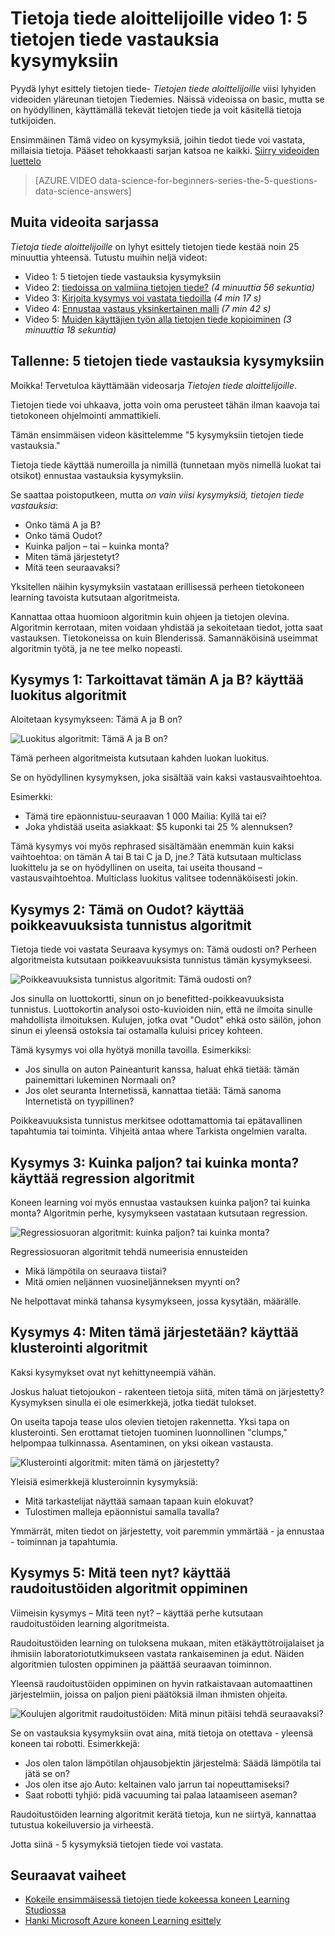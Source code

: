 <properties
   pageTitle="5 tietojen tiede kysymykset - tietojen tiede aloittelijoille | Microsoft Azure"
   description="Hae tiedot tiede lyhyt esittely-tietojen tiede aloittelijoille viisi lyhyissä videoissa, jotka alkavat 5 kysymyksiä tietojen tiede vastauksia."
   keywords="Näin tietojen tiede, tietojen tiede aloittelijoille, tietojen tiede aloittelijoille, kysymyksiä, tietojen tiede kysymysten ja tietojen tiede video tyypit"
   services="machine-learning"
   documentationCenter="na"
   authors="cjgronlund"
   manager="jhubbard"
   editor="cjgronlund"/>

<tags
   ms.service="machine-learning"
   ms.devlang="na"
   ms.topic="article"
   ms.tgt_pltfrm="na"
   ms.workload="na"
   ms.date="10/20/2016"
   ms.author="cgronlun;garye"/>

# <a name="data-science-for-beginners-video-1-the-5-questions-data-science-answers"></a>Tietoja tiede aloittelijoille video 1: 5 tietojen tiede vastauksia kysymyksiin

Pyydä lyhyt esittely tietojen tiede- *Tietojen tiede aloittelijoille* viisi lyhyiden videoiden yläreunan tietojen Tiedemies. Näissä videoissa on basic, mutta se on hyödyllinen, käyttämällä tekevät tietojen tiede ja voit käsitellä tietoja tutkijoiden.

Ensimmäinen Tämä video on kysymyksiä, joihin tiedot tiede voi vastata, millaisia tietoja. Pääset tehokkaasti sarjan katsoa ne kaikki. [Siirry videoiden luettelo](#other-videos-in-this-series)

> [AZURE.VIDEO data-science-for-beginners-series-the-5-questions-data-science-answers]

## <a name="other-videos-in-this-series"></a>Muita videoita sarjassa

*Tietoja tiede aloittelijoille* on lyhyt esittely tietojen tiede kestää noin 25 minuuttia yhteensä. Tutustu muihin neljä videot:

  * Video 1: 5 tietojen tiede vastauksia kysymyksiin
  * Video 2: [tiedoissa on valmiina tietojen tiede?](machine-learning-data-science-for-beginners-is-your-data-ready-for-data-science.md) *(4 minuuttia 56 sekuntia)*
  * Video 3: [Kirjoita kysymys voi vastata tiedoilla](machine-learning-data-science-for-beginners-ask-a-question-you-can-answer-with-data.md) *(4 min 17 s)*
  * Video 4: [Ennustaa vastaus yksinkertainen malli](machine-learning-data-science-for-beginners-predict-an-answer-with-a-simple-model.md) *(7 min 42 s)*
  * Video 5: [Muiden käyttäjien työn alla tietojen tiede kopioiminen](machine-learning-data-science-for-beginners-copy-other-peoples-work-to-do-data-science.md) *(3 minuuttia 18 sekuntia)*

## <a name="transcript-the-5-questions-data-science-answers"></a>Tallenne: 5 tietojen tiede vastauksia kysymyksiin

Moikka! Tervetuloa käyttämään videosarja *Tietojen tiede aloittelijoille*.

Tietojen tiede voi uhkaava, jotta voin oma perusteet tähän ilman kaavoja tai tietokoneen ohjelmointi ammattikieli.

Tämän ensimmäisen videon käsittelemme "5 kysymyksiin tietojen tiede vastauksia."

Tietoja tiede käyttää numeroilla ja nimillä (tunnetaan myös nimellä luokat tai otsikot) ennustaa vastauksia kysymyksiin.

Se saattaa poistoputkeen, mutta *on vain viisi kysymyksiä, tietojen tiede vastauksia*:

  * Onko tämä A ja B?
  * Onko tämä Oudot?
  * Kuinka paljon – tai – kuinka monta?
  * Miten tämä järjestetyt?
  * Mitä teen seuraavaksi?

  Yksitellen näihin kysymyksiin vastataan erillisessä perheen tietokoneen learning tavoista kutsutaan algoritmeista.


Kannattaa ottaa huomioon algoritmin kuin ohjeen ja tietojen olevina. Algoritmin kerrotaan, miten voidaan yhdistää ja sekoitetaan tiedot, jotta saat vastauksen. Tietokoneissa on kuin Blenderissä. Samannäköisinä useimmat algoritmin työtä, ja ne tee melko nopeasti.

## <a name="question-1-is-this-a-or-b-uses-classification-algorithms"></a>Kysymys 1: Tarkoittavat tämän A ja B? käyttää luokitus algoritmit

Aloitetaan kysymykseen: Tämä A ja B on?

![Luokitus algoritmit: Tämä A ja B on?](./media/machine-learning-data-science-for-beginners-the-5-questions-data-science-answers/machine-learning-data-science-classification-algorithms.png)

Tämä perheen algoritmeista kutsutaan kahden luokan luokitus.

Se on hyödyllinen kysymyksen, joka sisältää vain kaksi vastausvaihtoehtoa.

Esimerkki:

  * Tämä tire epäonnistuu-seuraavan 1 000 Mailia: Kyllä tai ei?
  * Joka yhdistää useita asiakkaat: $5 kuponki tai 25 % alennuksen?

Tämä kysymys voi myös rephrased sisältämään enemmän kuin kaksi vaihtoehtoa: on tämän A tai B tai C ja D, jne.?  Tätä kutsutaan multiclass luokittelu ja se on hyödyllinen on useita, tai useita thousand – vastausvaihtoehtoa. Multiclass luokitus valitsee todennäköisesti jokin.

## <a name="question-2-is-this-weird-uses-anomaly-detection-algorithms"></a>Kysymys 2: Tämä on Oudot? käyttää poikkeavuuksista tunnistus algoritmit

Tietoja tiede voi vastata Seuraava kysymys on: Tämä oudosti on? Perheen algoritmeista kutsutaan poikkeavuuksista tunnistus tämän kysymykseesi.

![Poikkeavuuksista tunnistus algoritmit: Tämä oudosti on?](./media/machine-learning-data-science-for-beginners-the-5-questions-data-science-answers/machine-learning-data-science-anomaly-detection-algorithms.png)


Jos sinulla on luottokortti, sinun on jo benefitted-poikkeavuuksista tunnistus. Luottokortin analysoi osto-kuvioiden niin, että ne ilmoita sinulle mahdollista ilmoituksen. Kulujen, jotka ovat "Oudot" ehkä osto säilön, johon sinun ei yleensä ostoksia tai ostamalla kuluisi pricey kohteen.

Tämä kysymys voi olla hyötyä monilla tavoilla. Esimerkiksi:

  * Jos sinulla on auton Paineanturit kanssa, haluat ehkä tietää: tämän painemittari lukeminen Normaali on?
  * Jos olet seuranta Internetissä, kannattaa tietää: Tämä sanoma Internetistä on tyypillinen?

Poikkeavuuksista tunnistus merkitsee odottamattomia tai epätavallinen tapahtumia tai toiminta. Vihjeitä antaa where Tarkista ongelmien varalta.



## <a name="question-3-how-much-or-how-many-uses-regression-algorithms"></a>Kysymys 3: Kuinka paljon? tai kuinka monta? käyttää regression algoritmit

Koneen learning voi myös ennustaa vastauksen kuinka paljon? tai kuinka monta? Algoritmin perhe, kysymykseen vastataan kutsutaan regression.

![Regressiosuoran algoritmit: kuinka paljon? tai kuinka monta?](./media/machine-learning-data-science-for-beginners-the-5-questions-data-science-answers/machine-learning-data-science-regression-algorithms.png)


Regressiosuoran algoritmit tehdä numeerisia ennusteiden

  * Mikä lämpötila on seuraava tiistai?  
  * Mitä omien neljännen vuosineljänneksen myynti on?

Ne helpottavat minkä tahansa kysymykseen, jossa kysytään, määrälle.

## <a name="question-4-how-is-this-organized-uses-clustering-algorithms"></a>Kysymys 4: Miten tämä järjestetään? käyttää klusterointi algoritmit

Kaksi kysymykset ovat nyt kehittyneempiä vähän.

Joskus haluat tietojoukon - rakenteen tietoja siitä, miten tämä on järjestetty? Kysymyksen sinulla ei ole esimerkkejä, jotka tiedät tulokset.

On useita tapoja tease ulos olevien tietojen rakennetta. Yksi tapa on klusterointi. Sen erottamat tietojen tuominen luonnollinen "clumps," helpompaa tulkinnassa. Asentaminen, on yksi oikean vastausta.

![Klusterointi algoritmit: miten tämä on järjestetty?](./media/machine-learning-data-science-for-beginners-the-5-questions-data-science-answers/machine-learning-data-science-clustering-algorithms.png)

Yleisiä esimerkkejä klusteroinnin kysymyksiä:

  * Mitä tarkastelijat näyttää samaan tapaan kuin elokuvat?
  * Tulostimen malleja epäonnistui samalla tavalla?

Ymmärrät, miten tiedot on järjestetty, voit paremmin ymmärtää - ja ennustaa - toiminnan ja tapahtumia.  

## <a name="question-5-what-should-i-do-now-uses-reinforcement-learning-algorithms"></a>Kysymys 5: Mitä teen nyt? käyttää raudoitustöiden algoritmit oppiminen

Viimeisin kysymys – Mitä teen nyt? – käyttää perhe kutsutaan raudoitustöiden learning algoritmeista.

Raudoitustöiden learning on tuloksena mukaan, miten etäkäyttötroijalaiset ja ihmisiin laboratoriotutkimukseen vastata rankaiseminen ja edut. Näiden algoritmien tulosten oppiminen ja päättää seuraavan toiminnon.

Yleensä raudoitustöiden oppiminen on hyvin ratkaistavaan automaattinen järjestelmiin, joissa on paljon pieni päätöksiä ilman ihmisten ohjeita.

![Koulujen algoritmit raudoitustöiden: Mitä minun pitäisi tehdä seuraavaksi?](./media/machine-learning-data-science-for-beginners-the-5-questions-data-science-answers/machine-learning-data-science-reinforcement-learning-algorithms.png)

Se on vastauksia kysymyksiin ovat aina, mitä tietoja on otettava - yleensä koneen tai robotti. Esimerkkejä:

  * Jos olen talon lämpötilan ohjausobjektin järjestelmä: Säädä lämpötila tai jätä se on?  
  * Jos olen itse ajo Auto: keltainen valo jarrun tai nopeuttamiseksi?  
  * Saat robotti tyhjiö: pidä vacuuming tai palaa lataamiseen aseman?

Raudoitustöiden learning algoritmit kerätä tietoja, kun ne siirtyä, kannattaa tutustua kokeiluversio ja virheestä.

Jotta siinä - 5 kysymyksiä tietojen tiede voi vastata.



## <a name="next-steps"></a>Seuraavat vaiheet

  * [Kokeile ensimmäisessä tietojen tiede kokeessa koneen Learning Studiossa](machine-learning-create-experiment.md)
  * [Hanki Microsoft Azure koneen Learning esittely](machine-learning-what-is-machine-learning.md)
